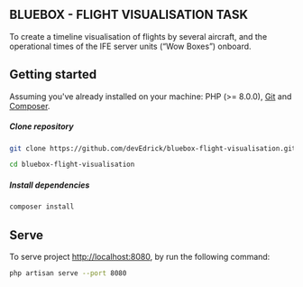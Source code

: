 ## BLUEBOX - FLIGHT VISUALISATION TASK

To create a timeline visualisation of flights by several aircraft, and the operational times of the IFE server units (“Wow Boxes”) onboard.

## Getting started

Assuming you've already installed on your machine: PHP (>= 8.0.0), [Git](https://git-scm.com/) and [Composer](https://getcomposer.org).

##### Clone repository
``` bash
git clone https://github.com/devEdrick/bluebox-flight-visualisation.git 
```
``` bash
cd bluebox-flight-visualisation
```
##### Install dependencies
``` bash
composer install
```

## Serve

To serve project [http://localhost:8080](http://localhost:8080), by run the following command:
``` bash
php artisan serve --port 8080
```
